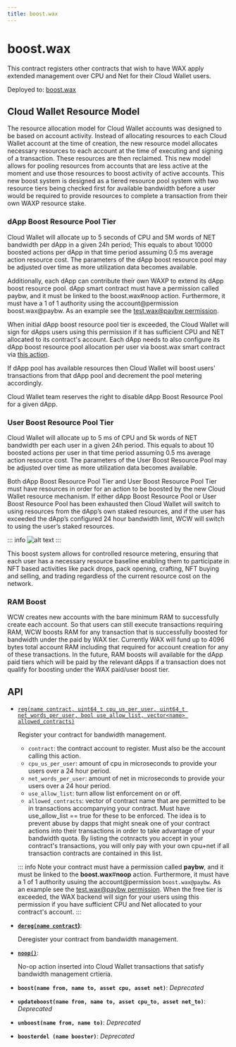 ```yaml
---
title: boost.wax
---
```


# boost.wax

This contract registers other contracts that wish to have WAX apply extended management over CPU and Net for their Cloud Wallet  users.

Deployed to: [boost.wax](https://waxblock.io/account/boost.wax)


## Cloud Wallet  Resource Model

The resource allocation model for Cloud Wallet  accounts was designed to be based on account activity. Instead of allocating resources to each Cloud Wallet  account at the time of creation, the new resource model allocates necessary resources to each account at the time of executing and signing of a transaction. These resources are then reclaimed. This new model allows for pooling resources from accounts that are less active at the moment and use those resources to boost activity of active accounts. This new boost system is designed as a tiered resource pool system with two resource tiers being checked first for available bandwidth before a user would be required to provide resources to complete a transaction from their own WAXP resource stake.

### dApp Boost Resource Pool Tier

Cloud Wallet  will allocate up to 5 seconds of CPU and 5M words of NET bandwidth per dApp in a given 24h period; This equals to about 10000 boosted actions per dApp in that time period assuming 0.5 ms average action resource cost. The parameters of the dApp boost resource pool may be adjusted over time as more utilization data becomes available.
   
Additionally, each dApp can contribute their own WAXP to extend its dApp boost resource pool. dApp smart contract must have a permission called paybw, and it must be linked to the boost.wax#noop action. Furthermore, it must have a 1 of 1 authority using the account@permission boost.wax@paybw. As an example see the [test.wax@paybw permission](https://waxblock.io/account/test.wax#keys).
   
When initial dApp boost resource pool tier is exceeded, the Cloud Wallet  will sign for dApps users using this permission if it has sufficient CPU and NET allocated to its contract's account. Each dApp needs to also configure its dApp boost resource pool allocation per user via boost.wax smart contract via [this action](https://waxblock.io/account/boost.wax?loadContract=true&tab=Actions&account=boost.wax&scope=boost.wax&limit=100&action=reg).

If dApp pool has available resources then Cloud Wallet  will boost users' transactions from that dApp pool and decrement the pool metering accordingly.
   
Cloud Wallet  team reserves the right to disable dApp Boost Resource Pool for a given dApp.

### User Boost Resource Pool Tier

Cloud Wallet  will allocate up to 5 ms of CPU and 5k words of NET bandwidth per each user in a given 24h period. This equals to about 10 boosted actions per user in that time period assuming 0.5 ms average action resource cost. The parameters of the User Boost Resource Pool may be adjusted over time as more utilization data becomes available.

Both dApp Boost Resource Pool Tier and User Boost Resource Pool Tier must have resources in order for an action to be boosted by the new Cloud Wallet  resource mechanism. If either dApp Boost Resource Pool or User Boost Resource Pool has been exhausted then Cloud Wallet  will switch to using resources from the dApp’s own staked resources, and if the user has exceeded the dApp’s configured 24 hour bandwidth limit, WCW will switch to using the user’s staked resources.

::: info
![alt text](https://github.com/worldwide-asset-exchange/boost.wax/blob/master/BoostDecisionTree.png?raw=true)
:::

This boost system allows for controlled resource metering, ensuring that each user has a necessary resource baseline enabling them to participate in NFT based activities like pack drops, pack opening, crafting, NFT buying and selling, and trading regardless of the current resource cost on the network.

### RAM Boost

WCW creates new accounts with the bare minimum RAM to successfully create each account. So that users can still execute transactions requiring RAM, WCW boosts RAM for any transaction that is successfully boosted for bandwidth under the paid by WAX tier. Currently WAX will fund up to 4096 bytes total account RAM including that required for account creation for any of these transactions. In the future, RAM boosts will available for the dApp paid tiers which will be paid by the relevant dApps if a transaction does not qualify for boosting under the WAX paid/user boost tier.

## API

* [`reg(name contract, uint64_t cpu_us_per_user, uint64_t net_words_per_user, bool use_allow_list, vector<name> allowed_contracts)`](https://waxblock.io/account/boost.wax?loadContract=true&tab=Actions&account=boost.wax&scope=boost.wax&limit=100&action=reg)

   Register your contract for bandwidth management.  
   * `contract`: the contract account to register. Must also be the account calling this action.  
   * `cpu_us_per_user`: amount of cpu in microseconds to provide your users over a 24 hour period.  
   * `net_words_per_user`: amount of net in microseconds to provide your users over a 24 hour period.  
   * `use_allow_list`: turn allow list enforcement on or off.
   * `allowed_contracts`: vector of contract name that are permitted to be in transactions accompanying your contract. Must have use_allow_list == true for these to be enforced. The idea is to prevent abuse by dapps that might sneak one of your contract actions into their transactions in order to take advantage of your bandwidth quota. By listing the cotnracts you accept in your contract's transactions, you will only pay with your own cpu+net if all transaction contracts are contained in this list.  
   
  ::: info Note
    your contract must have a permission called **paybw**, and it must be linked to the **boost.wax**#**noop** action. Furthermore, it must have a 1 of 1 authority usuing the account@permission `boost.wax@paybw`. As an example see the [test.wax@paybw permission](https://waxblock.io/account/test.wax#keys). When the free tier is exceeded, the WAX backend will sign for your users using this permission if you have sufficient CPU and Net allocated to your contract's account.
  :::
   
* **[`dereg(name contract`)](https://waxblock.io/account/boost.wax?loadContract=true&tab=Tables&account=boost.wax&scope=boost.wax&limit=100&action=dereg)**: 

   Deregister your contract from bandwidth management.  
   
* **[`noop()`](https://waxblock.io/account/boost.wax?loadContract=true&tab=Tables&account=boost.wax&scope=boost.wax&limit=100&action=noop)**: 

   No-op action inserted into Cloud Wallet  transactions that satisfy bandwidth management crtieria.  

* **`boost(name from, name to, asset cpu, asset net)`**: *Deprecated*
* **`updateboost(name from, name to, asset cpu_to, asset net_to)`**: *Deprecated*
* **`unboost(name from, name to)`**: *Deprecated*
* **`boosterdel (name booster)`**: *Deprecated*
